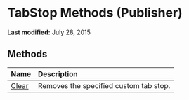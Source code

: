 
# TabStop Methods (Publisher)

 **Last modified:** July 28, 2015


## Methods



|**Name**|**Description**|
|:-----|:-----|
| [Clear](1627513d-0ccd-434f-68c9-9b7d0749261f.md)|Removes the specified custom tab stop.|
